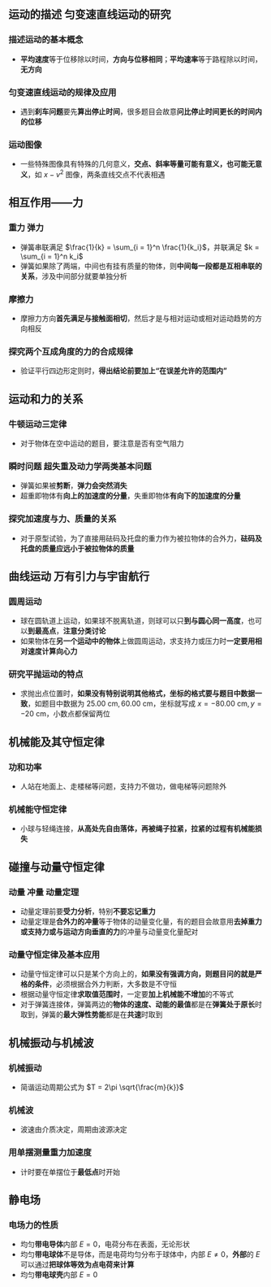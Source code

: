 ## 运动的描述 匀变速直线运动的研究
### 描述运动的基本概念
- **平均速度**等于位移除以时间，**方向与位移相同**；**平均速率**等于路程除以时间，**无方向**

### 匀变速直线运动的规律及应用
- 遇到**刹车问题**要先**算出停止时间**，很多题目会故意**问比停止时间更长的时间内的位移**

### 运动图像
- 一些特殊图像具有特殊的几何意义，**交点、斜率等量可能有意义，也可能无意义**，如 $x-v^2$ 图像，两条直线交点不代表相遇

## 相互作用——力
### 重力 弹力
- 弹簧串联满足 $\frac{1}{k} = \sum_{i = 1}^n \frac{1}{k_i}$，并联满足 $k = \sum_{i = 1}^n k_i$
- 弹簧如果除了两端，中间也有挂有质量的物体，则**中间每一段都是互相串联的关系**，涉及中间部分就要单独分析

### 摩擦力
- 摩擦力方向**首先满足与接触面相切**，然后才是与相对运动或相对运动趋势的方向相反

### 探究两个互成角度的力的合成规律
- 验证平行四边形定则时，**得出结论前要加上“在误差允许的范围内”**

## 运动和力的关系
### 牛顿运动三定律
- 对于物体在空中运动的题目，要注意是否有空气阻力

### 瞬时问题 超失重及动力学两类基本问题
- 弹簧如果被**剪断**，**弹力会突然消失**
- 超重即物体有**向上的加速度的分量**，失重即物体**有向下的加速度的分量**

### 探究加速度与力、质量的关系
- 对于原型试验，为了直接用砝码及托盘的重力作为被拉物体的合外力，**砝码及托盘的质量应远小于被拉物体的质量**

## 曲线运动 万有引力与宇宙航行
### 圆周运动
- 球在圆轨道上运动，如果球不脱离轨道，则球可以只**到与圆心同一高度**，也可以**到最高点**，**注意分类讨论**
- 如果物体在**另一个运动中的物体**上做圆周运动，求支持力或压力时**一定要用相对速度计算向心力**

### 研究平抛运动的特点
- 求抛出点位置时，**如果没有特别说明其他格式，坐标的格式要与题目中数据一致**，如题目中数据为 $25.00\ \mathrm{cm},60.00\ \mathrm{cm}$，坐标就写成 $x = -80.00\ \mathrm{cm}, y = -20\ \mathrm{cm}$，小数点都保留两位

## 机械能及其守恒定律
### 功和功率
- 人站在地面上、走楼梯等问题，支持力不做功，做电梯等问题除外

### 机械能守恒定律
- 小球与轻绳连接，**从高处先自由落体，再被绳子拉紧，拉紧的过程有机械能损失**

## 碰撞与动量守恒定律
### 动量 冲量 动量定理
- 动量定理前要**受力分析**，特别**不要忘记重力**
- 动量定理是**合外力的冲量**等于物体的动量变化量，有的题目会故意用**去掉重力或支持力或与运动方向垂直的力**的冲量与动量变化量配对

### 动量守恒定律及基本应用
- 动量守恒定律可以只是某个方向上的，**如果没有强调方向，则题目问的就是严格的条件**，必须根据合外力判断，大多数是不守恒
- 根据动量守恒定律**求取值范围时**，一定要**加上机械能不增加**的不等式
- 对于弹簧连接体，弹簧两边的**物体的速度、动能的最值**都是在**弹簧处于原长**时取到，弹簧的**最大弹性势能**都是在**共速**时取到

## 机械振动与机械波
### 机械振动
- 简谐运动周期公式为 $T = 2\pi \sqrt{\frac{m}{k}}$

### 机械波
- 波速由介质决定，周期由波源决定

### 用单摆测量重力加速度
- 计时要在单摆位于**最低点**时开始

## 静电场
### 电场力的性质
- 均匀**带电导体**内部 $E = 0$，电荷分布在表面，无论形状
- 均匀**带电球体**不是导体，而是电荷均匀分布于球体中，内部 $E \ne 0$，**外部**的 $E$ 可以通过**把球体等效为点电荷来计算**
- 均匀**带电球壳**内部 $E = 0$